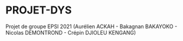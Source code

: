 # PROJET-DYS
 
Projet de groupe EPSI 2021 (Aurélien ACKAH - Bakagnan BAKAYOKO - Nicolas DEMONTROND - Crépin DJIOLEU KENGANG)